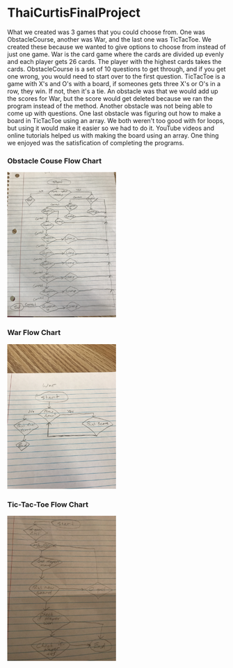# ThaiCurtisFinalProject
What we created was 3 games that you could choose from. One was ObstacleCourse, another was War, and the last one was TicTacToe. We created these because we wanted to give options to choose from instead of just one game. War is the card game where the cards are divided up evenly and each player gets 26 cards. The player with the highest cards takes the cards. ObstacleCourse is a set of 10 questions to get through, and if you get one wrong, you would need to start over to the first question. TicTacToe is a game with X's and O's with a board, if someones gets three X's or O's in a row, they win. If not, then it's a tie. An obstacle was that we would add up the scores for War, but the score would get deleted because we ran the program instead of the method. Another obstacle was not being able to come up with questions. One last obstacle was figuring out how to make a board in TicTacToe using an array. We both weren't too good with for loops, but using it would make it easier so we had to do it. YouTube videos and online tutorials helped us with making the board using an array. One thing we enjoyed was the satisfication of completing the programs.
<h3>Obstacle Couse Flow Chart</h3>
<img src="ObstacleCourse.jpg" heights="250" width ="250" "alt="alt+"Flow Chart">
<h3>War Flow Chart</h3>
<img src="War.jpg" heights="250" width ="250" "alt="alt+"Flow Chart">
<h3>Tic-Tac-Toe Flow Chart</h3>
<img src="TicTacToe.jpg" heights="250" width ="250" "alt="alt+"Flow Chart">
